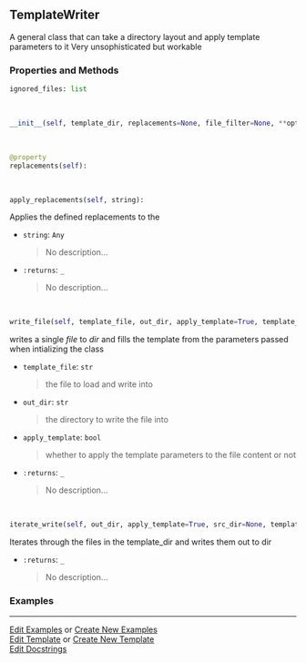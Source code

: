 ## <a id="RynLib.RynUtils.TemplateWriter.TemplateWriter">TemplateWriter</a>
A general class that can take a directory layout and apply template parameters to it
Very unsophisticated but workable

### Properties and Methods
```python
ignored_files: list
```
<a id="RynLib.RynUtils.TemplateWriter.TemplateWriter.__init__" class="docs-object-method">&nbsp;</a>
```python
__init__(self, template_dir, replacements=None, file_filter=None, **opts): 
```

<a id="RynLib.RynUtils.TemplateWriter.TemplateWriter.replacements" class="docs-object-method">&nbsp;</a>
```python
@property
replacements(self): 
```

<a id="RynLib.RynUtils.TemplateWriter.TemplateWriter.apply_replacements" class="docs-object-method">&nbsp;</a>
```python
apply_replacements(self, string): 
```
Applies the defined replacements to the
- `string`: `Any`
    >No description...
- `:returns`: `_`
    >No description...

<a id="RynLib.RynUtils.TemplateWriter.TemplateWriter.write_file" class="docs-object-method">&nbsp;</a>
```python
write_file(self, template_file, out_dir, apply_template=True, template_dir=None): 
```
writes a single _file_ to _dir_ and fills the template from the parameters passed when intializing the class
- `template_file`: `str`
    >the file to load and write into
- `out_dir`: `str`
    >the directory to write the file into
- `apply_template`: `bool`
    >whether to apply the template parameters to the file content or not
- `:returns`: `_`
    >No description...

<a id="RynLib.RynUtils.TemplateWriter.TemplateWriter.iterate_write" class="docs-object-method">&nbsp;</a>
```python
iterate_write(self, out_dir, apply_template=True, src_dir=None, template_dir=None): 
```
Iterates through the files in the template_dir and writes them out to dir
- `:returns`: `_`
    >No description...

### Examples


___

[Edit Examples](https://github.com/McCoyGroup/References/edit/gh-pages/Documentation/examples/RynLib/RynUtils/TemplateWriter/TemplateWriter.md) or 
[Create New Examples](https://github.com/McCoyGroup/References/new/gh-pages/?filename=Documentation/examples/RynLib/RynUtils/TemplateWriter/TemplateWriter.md) <br/>
[Edit Template](https://github.com/McCoyGroup/References/edit/gh-pages/Documentation/templates/RynLib/RynUtils/TemplateWriter/TemplateWriter.md) or 
[Create New Template](https://github.com/McCoyGroup/References/new/gh-pages/?filename=Documentation/templates/RynLib/RynUtils/TemplateWriter/TemplateWriter.md) <br/>
[Edit Docstrings](https://github.com/McCoyGroup/RynLib/edit/master/RynUtils/TemplateWriter.py?message=Update%20Docs)